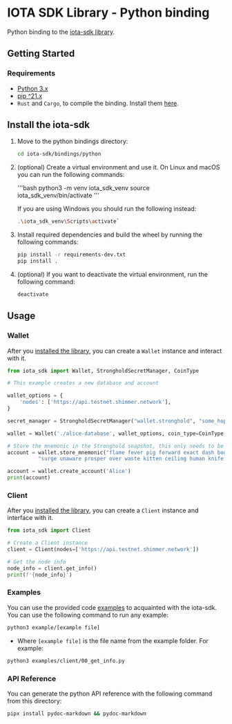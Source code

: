 # IOTA SDK Library - Python binding

Python binding to the [iota-sdk library](/README.md).

## Getting Started

### Requirements

* [Python 3.x](https://www.python.org) 
* [pip ^21.x](https://pypi.org/project/pip)
* `Rust` and `Cargo`, to compile the binding. Install them [here](https://doc.rust-lang.org/cargo/getting-started/installation.html).

## Install the iota-sdk

1. Move to the python bindings directory:
    
    ```bash
    cd iota-sdk/bindings/python
    ```

2. (optional) Create a virtual environment and use it. On Linux and macOS you can run the following commands:

    '''bash
    python3 -m venv iota_sdk_venv
    source iota_sdk_venv/bin/activate
    '''

    If you are using Windows you should run the following instead:
    
    ```bash
    .\iota_sdk_venv\Scripts\activate`
    ```

3. Install required dependencies and build the wheel by running the following commands:

    ```bash
    pip install -r requirements-dev.txt
    pip install .
    ````

4. (optional) If you want to deactivate the virtual environment, run the following command:

    ```bash
    deactivate
   ```

## Usage

### Wallet

After you [installed the library](#install-the-iota-sdk), you can create a `Wallet` instance and interact with it.

```python
from iota_sdk import Wallet, StrongholdSecretManager, CoinType

# This example creates a new database and account

wallet_options = {
    'nodes': ['https://api.testnet.shimmer.network'],
}

secret_manager = StrongholdSecretManager("wallet.stronghold", "some_hopefully_secure_password")

wallet = Wallet('./alice-database', wallet_options, coin_type=CoinType.SHIMMER, secret_manager)

# Store the mnemonic in the Stronghold snapshot, this only needs to be done once
account = wallet.store_mnemonic("flame fever pig forward exact dash body idea link scrub tennis minute " +
          "surge unaware prosper over waste kitten ceiling human knife arch situate civil")

account = wallet.create_account('Alice')
print(account)
```

### Client

After you [installed the library](#install-the-iota-sdk), you can create a `Client` instance and interface with it.

```python
from iota_sdk import Client

# Create a Client instance
client = Client(nodes=['https://api.testnet.shimmer.network'])

# Get the node info
node_info = client.get_info()
print(f'{node_info}')
```

### Examples

You can use the provided code [examples](examples) to acquainted with the iota-sdk. You can use the following command to run any example:  

```bash
python3 example/[example file]
```
* Where `[example file]` is the file name from the example folder. For example: 

```bash
python3 examples/client/00_get_info.py
```

### API Reference

You can generate the python API reference with the following command from this directory:

```bash
pipx install pydoc-markdown && pydoc-markdown
```